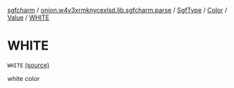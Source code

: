 [sgfcharm](../../../../index.md) / [onion.w4v3xrmknycexlsd.lib.sgfcharm.parse](../../../index.md) / [SgfType](../../index.md) / [Color](../index.md) / [Value](index.md) / [WHITE](./-w-h-i-t-e.md)

# WHITE

`WHITE` [(source)](https://github.com/w4v3/sgfcharm/tree/master/sgfcharm/src/main/java/onion/w4v3xrmknycexlsd/lib/sgfcharm/parse/SgfTree.kt#L370)

white color

